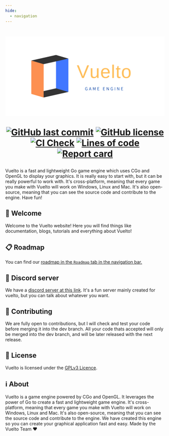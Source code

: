 ```yaml
---
hide:
  - navigation
---
```


<h1 align="center">
<p align="center">
<img width="1400" alt="banner" src="/logo/banner1.png">

<p align="center">
  <a href="https://github.com/vuelto-org/vuelto"><img alt="GitHub last commit" src="https://img.shields.io/github/last-commit/vuelto-org/vuelto"></a>
  <a href="https://github.com/vuelto-org/vuelto"><img alt="GitHub license" src="https://img.shields.io/github/license/vuelto-org/vuelto"></a>
  <a href="https://github.com/vuelto-org/vuelto"><img alt="CI Check" src="https://github.com/vuelto-org/vuelto/actions/workflows/ci_check.yml/badge.svg"></a>
  <a href="https://github.com/vuelto-org/vuelto"><img alt="Lines of code" src="https://www.aschey.tech/tokei/github/vuelto-org/vuelto"></a>
  <a href="https://goreportcard.com/report/github.com/vuelto-org/vuelto"><img alt="Report card" src="https://goreportcard.com/badge/github.com/vuelto-org/vuelto"></a>
</p>

</h1>

Vuelto is a fast and lightweight Go game engine which uses CGo and OpenGL to display your graphics. It is really easy to start with, but it can be really powerful to work with. It's cross-platform, meaning that every game you make with Vuelto will work on Windows, Linux and Mac. It's also open-source, meaning that you can see the source code and contribute to the engine. Have fun!

## 👋 Welcome
Welcome to the Vuelto website! Here you will find things like documentation, blogs, tutorials and everything about Vuelto!


## 📋 Roadmap
You can find our [roadmap in the `Roadmap` tab in the navigation bar.](roadmap/v1.md)

## 🎉 Discord server
We have a [discord server at this link](https://discord.gg/gZqdRXbbqg). It's a fun server mainly created for vuelto, but you can talk about whatever you want.

## 🤝 Contributing
We are fully open to contributions, but I will check and test your code before merging it into the dev branch. All your code thats accepted will only be merged into the dev branch, and will be later released with the next release.

## 🔐 License
Vuelto is licensed under the [GPLv3 Licence](https://github.com/vuelto-org/vuelto/blob/main/LICENSE).

## ℹ️ About
Vuelto is a game engine powered by CGo and OpenGL. It leverages the power of Go to create a fast and lightweight game engine. It's cross-platform, meaning that every game you make with Vuelto will work on Windows, Linux and Mac. It's also open-source, meaning that you can see the source code and contribute to the engine. We have created this engine so you can create your graphical application fast and easy.
Made by the Vuelto Team :heart:

